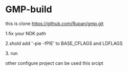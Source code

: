 # GMP-build
this is clone  https://github.com/Rupan/gmp.git
</p>
1.fix your NDK path
</p>
2.shold add '-pie -fPIE' to  BASE_CFLAGS  and  LDFLAGS
</p>
</p>
3. run
</p>
other configure project can be used this srcipt

